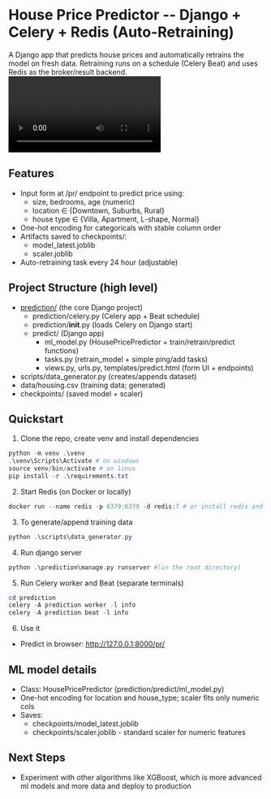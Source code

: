# House Price Predictor -- Django + Celery + Redis (Auto-Retraining)

A Django app that predicts house prices and automatically retrains the model on fresh data. Retraining runs on a schedule (Celery Beat) and uses Redis as the broker/result backend.
![Project Demo](assets/demo.mp4)
## Features
- Input form at /pr/ endpoint to predict price using:
  - size, bedrooms, age (numeric)
  - location ∈ {Downtown, Suburbs, Rural}
  - house type ∈ {Villa, Apartment, L-shape, Normal}
- One-hot encoding for categoricals with stable column order
- Artifacts saved to checkpoints/:
  - model_latest.joblib
  - scaler.joblib 
- Auto-retraining task every 24 hour (adjustable)

## Project Structure (high level)
- [prediction/](https://github.com/AlexKalll/smart-housing/tree/main/prediction) (the core Django project)
  - prediction/celery.py (Celery app + Beat schedule)
  - prediction/__init__.py (loads Celery on Django start)
  - predict/ (Django app)
    - ml_model.py (HousePricePredictor + train/retrain/predict functions)
    - tasks.py (retrain_model + simple ping/add tasks)
    - views.py, urls.py, templates/predict.html (form UI + endpoints)
- scripts/data_generator.py (creates/appends dataset)
- data/housing.csv (training data; generated)
- checkpoints/ (saved model + scaler)

## Quickstart 

1) Clone the repo, create venv and install dependencies
```powershell
python -m venv .\venv
.\venv\Scripts\Activate # on windows 
source venv/bin/activate # on linux
pip install -r .\requirements.txt
```

2) Start Redis (on Docker or locally)
```powershell
docker run --name redis -p 6379:6379 -d redis:7 # or install redis and run locally
```

3) To generate/append training data
```powershell
python .\scripts\data_generator.py
```

4) Run django server
```powershell
python .\prediction\manage.py runserver #(in the root directory)
```

5) Run Celery worker and Beat (separate terminals)
```powershell
cd prediction 
celery -A prediction worker -l info
celery -A prediction beat -l info
```

6) Use it
- Predict in browser: http://127.0.0.1:8000/pr/

## ML model details
- Class: HousePricePredictor (prediction/predict/ml_model.py)
- One-hot encoding for location and house_type; scaler fits only numeric cols
- Saves:
  - checkpoints/model_latest.joblib
  - checkpoints/scaler.joblib - standard scaler for numeric features


## Next Steps
- Experiment with other algorithms like XGBoost, which is more advanced ml models and more data and deploy to production